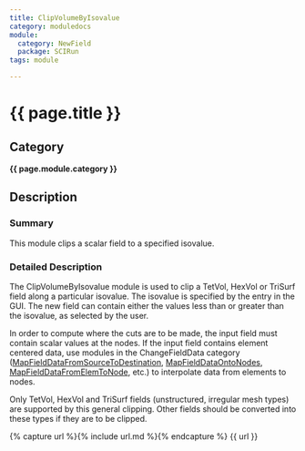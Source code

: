 ```yaml
---
title: ClipVolumeByIsovalue
category: moduledocs
module:
  category: NewField
  package: SCIRun
tags: module

---
```


# {{ page.title }}

## Category

**{{ page.module.category }}**

## Description

### Summary


This module clips a scalar field to a specified isovalue.

### Detailed Description

The ClipVolumeByIsovalue module is used to clip a TetVol, HexVol or TriSurf field along a particular isovalue. The isovalue is specified by the entry in the GUI. The new field can contain either the values less than or greater than the isovalue, as selected by the user.

In order to compute where the cuts are to be made, the input field must contain scalar values at the nodes. If the input field contains element centered data, use modules in the ChangeFieldData category ([MapFieldDataFromSourceToDestination](#MapFieldDataFromSourceToDestination), [MapFieldDataOntoNodes](#MapFieldDataOntoNodes), [MapFieldDataFromElemToNode](#MapFieldDataFromElemToNode), etc.) to interpolate data from elements to nodes.

Only TetVol, HexVol and TriSurf fields (unstructured, irregular mesh types) are supported by this general clipping. Other fields should be converted into these types if they are to be clipped.

{% capture url %}{% include url.md %}{% endcapture %}
{{ url }}
